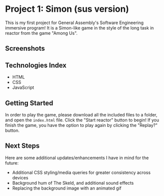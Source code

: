 # Project 1: Simon (sus version)
This is my first project for General Assembly's Software Engineering immersive program! It is a Simon-like game in the style of the long task in reactor from the game "Among Us".

## Screenshots


## Technologies Index
* HTML
* CSS
* JavaScript

## Getting Started
In order to play the game, please download all the included files to a folder, and open the `index.html` file. Click the "Start reactor" button to begin! If you finish the game, you have the option to play again by clicking the "Replay?" button.

## Next Steps
Here are some additional updates/enhancements I have in mind for the future:
* Additional CSS styling/media queries for greater consistency across devices
* Background hum of The Skeld, and additional sound effects
* Replacing the background image with an animated gif